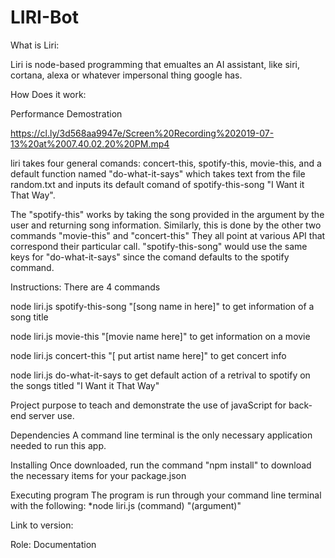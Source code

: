 # LIRI-Bot

What is Liri:

Liri is node-based programming that emualtes an AI assistant, like siri, cortana, alexa or whatever impersonal thing google has.

How Does it work:


Performance Demostration

https://cl.ly/3d568aa9947e/Screen%20Recording%202019-07-13%20at%2007.40.02.20%20PM.mp4


liri takes four general comands: concert-this, spotify-this, movie-this, and a default function named "do-what-it-says" which takes text from the file random.txt and inputs its default comand of spotify-this-song "I Want it That Way".

The "spotify-this" works by taking the song provided in the argument by the user and returning song information.
Similarly, this is done by the other two commands "movie-this" and "concert-this" They all point at various API that correspond their particular call. "spotify-this-song" would use the same keys for "do-what-it-says" since the comand defaults to the spotify command.

Instructions:
There are 4 commands

node liri.js spotify-this-song "[song name in here]"
to get information of a song title

node liri.js movie-this "[movie name here]"
to get information on a movie

node liri.js concert-this "[ put artist name here]"
to get concert info

node liri.js do-what-it-says
to get default action of a retrival to spotify on the songs titled "I Want it That Way"


Project purpose to teach and demonstrate the use of javaScript for back-end server use.


Dependencies
A command line terminal is the only necessary application needed to run this app.

Installing
Once downloaded, run the command "npm install" to download the necessary items for your package.json

Executing program
The program is run through your command line terminal with the following: *node liri.js (command) "(argument)"

Link to version:

Role: Documentation 

